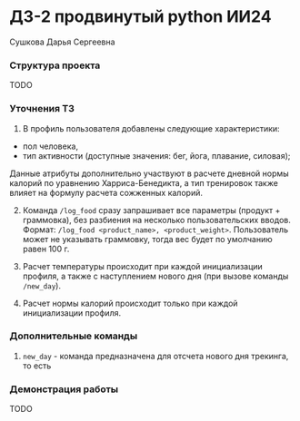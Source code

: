 # ДЗ-2 продвинутый python ИИ24
Сушкова Дарья Сергеевна

### Структура проекта
TODO
### Уточнения ТЗ
1. В профиль пользователя добавлены следующие характеристики:
- пол человека,
- тип активности (доступные значения: бег, йога, плавание, силовая);

Данные атрибуты дополнительно участвуют в расчете дневной нормы калорий по уравнению Харриса-Бенедикта, а тип тренировок также влияет на формулу расчета сожженных калорий.<br>

2. Команда `/log_food` сразу запрашивает все параметры (продукт + граммовка), без разбиения на несколько пользовательских вводов. Формат: `/log_food <product_name>, <product_weight>`. Пользователь может не указывать граммовку, тогда вес будет по умолчанию равен $100$ г.<br>

3. Расчет температуры происходит при каждой инициализации профиля, а также с наступлением нового дня (при вызове команды `/new_day`).<br>

4. Расчет нормы калорий происходит только при каждой инициализации профиля.<br>
### Дополнительные команды
1. `new_day` - команда предназначена для отсчета нового дня трекинга, то есть 
### Демонстрация работы
TODO

